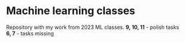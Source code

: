 # Machine learning classes
Repository with my work from 2023 ML classes.
**9, 10, 11** - polish tasks  
**6, 7** - tasks missing

